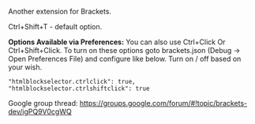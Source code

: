 Another extension for Brackets.

Ctrl+Shift+T - default option.

**Options Available via Preferences:**
You can also use Ctrl+Click Or Ctrl+Shift+Click. To turn on these options goto brackets.json (Debug -> Open Preferences File) and configure like below. Turn on / off based on your wish.
```
"htmlblockselector.ctrlclick": true,
"htmlblockselector.ctrlshiftclick": true
```

Google group thread: https://groups.google.com/forum/#!topic/brackets-dev/igPQ9V0cgWQ
